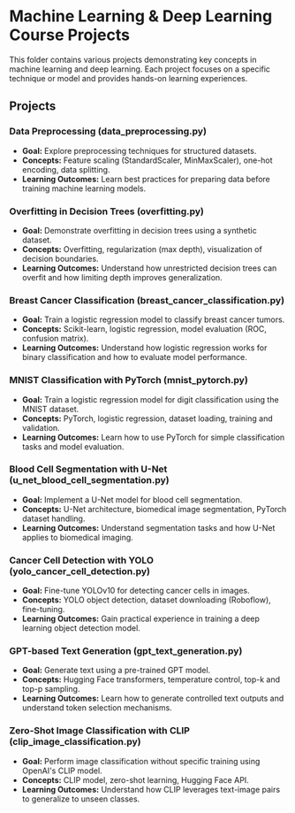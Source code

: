 # Machine Learning & Deep Learning Course Projects

This folder contains various projects demonstrating key concepts in machine learning and deep learning. Each project focuses on a specific technique or model and provides hands-on learning experiences.

## Projects

### Data Preprocessing (data_preprocessing.py)

-   **Goal:** Explore preprocessing techniques for structured datasets.
-   **Concepts:** Feature scaling (StandardScaler, MinMaxScaler), one-hot encoding, data splitting.
-   **Learning Outcomes:** Learn best practices for preparing data before training machine learning models.

### Overfitting in Decision Trees (overfitting.py)

-   **Goal:** Demonstrate overfitting in decision trees using a synthetic dataset.
-   **Concepts:** Overfitting, regularization (max depth), visualization of decision boundaries.
-   **Learning Outcomes:** Understand how unrestricted decision trees can overfit and how limiting depth improves generalization.

### Breast Cancer Classification (breast_cancer_classification.py)

-   **Goal:** Train a logistic regression model to classify breast cancer tumors.
-   **Concepts:** Scikit-learn, logistic regression, model evaluation (ROC, confusion matrix).
-   **Learning Outcomes:** Understand how logistic regression works for binary classification and how to evaluate model performance.

### MNIST Classification with PyTorch (mnist_pytorch.py)

-   **Goal:** Train a logistic regression model for digit classification using the MNIST dataset.
-   **Concepts:** PyTorch, logistic regression, dataset loading, training and validation.
-   **Learning Outcomes:** Learn how to use PyTorch for simple classification tasks and model evaluation.

### Blood Cell Segmentation with U-Net (u_net_blood_cell_segmentation.py)

-   **Goal:** Implement a U-Net model for blood cell segmentation.
-   **Concepts:** U-Net architecture, biomedical image segmentation, PyTorch dataset handling.
-   **Learning Outcomes:** Understand segmentation tasks and how U-Net applies to biomedical imaging.

### Cancer Cell Detection with YOLO (yolo_cancer_cell_detection.py)

-   **Goal:** Fine-tune YOLOv10 for detecting cancer cells in images.
-   **Concepts:** YOLO object detection, dataset downloading (Roboflow), fine-tuning.
-   **Learning Outcomes:** Gain practical experience in training a deep learning object detection model.

### GPT-based Text Generation (gpt_text_generation.py)

-   **Goal:** Generate text using a pre-trained GPT model.
-   **Concepts:** Hugging Face transformers, temperature control, top-k and top-p sampling.
-   **Learning Outcomes:** Learn how to generate controlled text outputs and understand token selection mechanisms.

### Zero-Shot Image Classification with CLIP (clip_image_classification.py)

-   **Goal:** Perform image classification without specific training using OpenAI's CLIP model.
-   **Concepts:** CLIP model, zero-shot learning, Hugging Face API.
-   **Learning Outcomes:** Understand how CLIP leverages text-image pairs to generalize to unseen classes.